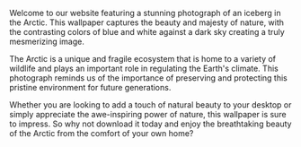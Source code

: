 <!--
Write me content for website with wallpaper "A photograph of an iceberg in the Arctic, with the blue and white colors contrasting against a dark sky."
-->

<!--font:Poppins.-->

Welcome to our website featuring a stunning photograph of an iceberg in the Arctic. This wallpaper captures the beauty and majesty of nature, with the contrasting colors of blue and white against a dark sky creating a truly mesmerizing image.

The Arctic is a unique and fragile ecosystem that is home to a variety of wildlife and plays an important role in regulating the Earth's climate. This photograph reminds us of the importance of preserving and protecting this pristine environment for future generations.

Whether you are looking to add a touch of natural beauty to your desktop or simply appreciate the awe-inspiring power of nature, this wallpaper is sure to impress. So why not download it today and enjoy the breathtaking beauty of the Arctic from the comfort of your own home?
